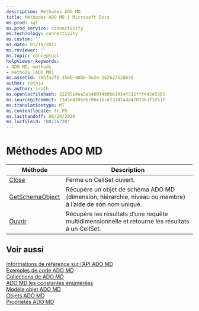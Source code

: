 ```yaml
---
description: Méthodes ADO MD
title: Méthodes ADO MD | Microsoft Docs
ms.prod: sql
ms.prod_service: connectivity
ms.technology: connectivity
ms.custom: ''
ms.date: 01/19/2017
ms.reviewer: ''
ms.topic: conceptual
helpviewer_keywords:
- ADO MD, methods
- methods [ADO MD]
ms.assetid: 78bfa2f0-358b-40bb-be2e-16262752d676
author: rothja
ms.author: jroth
ms.openlocfilehash: 3229514ea5a549074b8bd1014f311fff442e5305
ms.sourcegitcommit: 7345e4f05d6c06e1bcd73747a4a47873b3f3251f
ms.translationtype: MT
ms.contentlocale: fr-FR
ms.lasthandoff: 08/24/2020
ms.locfileid: "88776728"
---
```

# <a name="ado-md-methods"></a>Méthodes ADO MD

|Méthode|Description|  
|-|-|  
|[Close](./close-method-ado-md.md)|Ferme un CellSet ouvert.|  
|[GetSchemaObject](./getschemaobject-method-ado-md.md)|Récupère un objet de schéma ADO MD (dimension, hiérarchie, niveau ou membre) à l’aide de son nom unique.|  
|[Ouvrir](./open-method-ado-md.md)|Récupère les résultats d’une requête multidimensionnelle et retourne les résultats à un CellSet.|  
  
## <a name="see-also"></a>Voir aussi  
 [Informations de référence sur l’API ADO MD](./ado-md-object-model.md?view=sql-server-ver15)   
 [Exemples de code ADO MD](./ado-md-code-examples.md)   
 [Collections de ADO MD](./ado-md-collections.md)   
 [ADO MD les constantes énumérées](./ado-md-enumerated-constants.md)   
 [Modèle objet ADO MD](./ado-md-object-model.md)   
 [Objets ADO MD](./ado-md-objects.md)   
 [Propriétés ADO MD](./ado-md-properties.md)